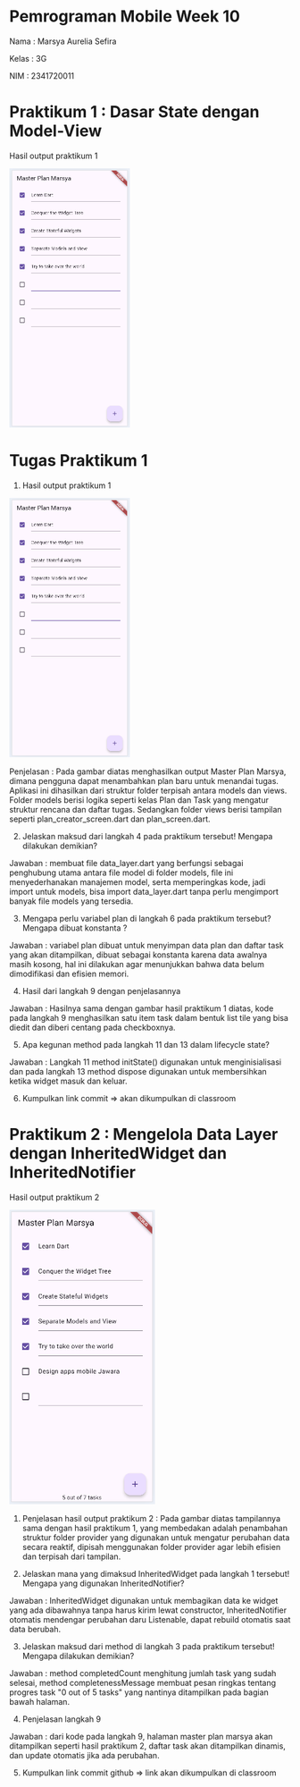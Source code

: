 # Pemrograman Mobile Week 10

Nama : Marsya Aurelia Sefira

Kelas : 3G

NIM : 2341720011

# Praktikum 1 : Dasar State dengan Model-View

Hasil output praktikum 1

![Gambar Praktikum 1](./master_plan/img/Praktikum1.png)

# Tugas Praktikum 1

1. Hasil output praktikum 1

![Gambar Praktikum 1](./master_plan/img/Praktikum1.png)

Penjelasan : Pada gambar diatas menghasilkan output Master Plan Marsya, dimana pengguna dapat menambahkan plan baru untuk menandai tugas. Aplikasi ini dihasilkan dari struktur folder terpisah antara models dan views. Folder models berisi logika seperti kelas Plan dan Task yang mengatur struktur rencana dan daftar tugas. Sedangkan folder views berisi tampilan seperti plan_creator_screen.dart dan plan_screen.dart.

2. Jelaskan maksud dari langkah 4 pada praktikum tersebut! Mengapa dilakukan demikian?

Jawaban : membuat file data_layer.dart yang berfungsi sebagai penghubung utama antara file model di folder models, file ini menyederhanakan manajemen model, serta memperingkas kode, jadi import untuk models, bisa import data_layer.dart tanpa perlu mengimport banyak file models yang tersedia.

3. Mengapa perlu variabel plan di langkah 6 pada praktikum tersebut? Mengapa dibuat konstanta ?

Jawaban : variabel plan dibuat untuk menyimpan data plan dan daftar task yang akan ditampilkan, dibuat sebagai konstanta karena data awalnya masih kosong, hal ini dilakukan agar menunjukkan bahwa data belum dimodifikasi dan efisien memori.

4. Hasil dari langkah 9 dengan penjelasannya 

Jawaban : Hasilnya sama dengan gambar hasil praktikum 1 diatas, kode pada langkah 9 menghasilkan satu item task dalam bentuk list tile yang bisa diedit dan diberi centang pada checkboxnya.

5. Apa kegunan method pada langkah 11 dan 13 dalam lifecycle state? 

Jawaban : Langkah 11 method initState() digunakan untuk menginisialisasi dan pada langkah 13 method dispose digunakan untuk membersihkan ketika widget masuk dan keluar.

6. Kumpulkan link commit => akan dikumpulkan di classroom

# Praktikum 2 : Mengelola Data Layer dengan InheritedWidget dan InheritedNotifier

Hasil output praktikum 2

![Gambar Praktikum 2](./master_plan/img/Praktikum2.png)

1. Penjelasan hasil output praktikum 2 : Pada gambar diatas tampilannya sama dengan hasil praktikum 1, yang membedakan adalah penambahan struktur folder provider yang digunakan untuk mengatur perubahan data secara reaktif, dipisah menggunakan folder provider agar lebih efisien dan terpisah dari tampilan.

2. Jelaskan mana yang dimaksud InheritedWidget pada langkah 1 tersebut! Mengapa yang digunakan InheritedNotifier?

Jawaban : InheritedWidget digunakan untuk membagikan data ke widget yang ada dibawahnya tanpa harus kirim lewat constructor, InheritedNotifier otomatis mendengar perubahan daru Listenable, dapat rebuild otomatis saat data berubah.

3. Jelaskan maksud dari method di langkah 3 pada praktikum tersebut! Mengapa dilakukan demikian?

Jawaban : method completedCount menghitung jumlah task yang sudah selesai, method completenessMessage membuat pesan ringkas tentang progres task "0 out of 5 tasks" yang nantinya ditampilkan pada bagian bawah halaman.

4. Penjelasan langkah 9 

Jawaban : dari kode pada langkah 9, halaman master plan marsya akan ditampilkan seperti hasil praktikum 2, daftar task akan ditampilkan dinamis, dan update otomatis jika ada perubahan.

5. Kumpulkan link commit github => link akan dikumpulkan di classroom





